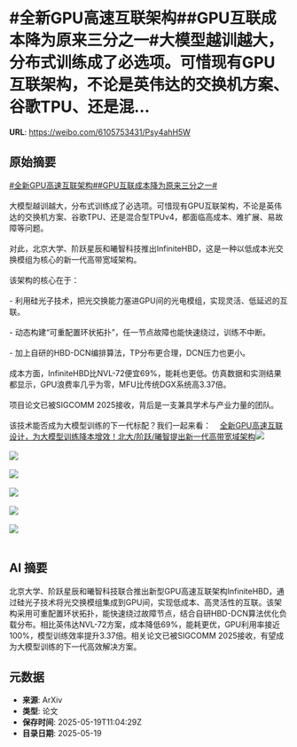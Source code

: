 # #全新GPU高速互联架构##GPU互联成本降为原来三分之一#大模型越训越大，分布式训练成了必选项。可惜现有GPU互联架构，不论是英伟达的交换机方案、谷歌TPU、还是混...

**URL**: https://weibo.com/6105753431/Psy4ahH5W

## 原始摘要

<a href="https://m.weibo.cn/search?containerid=231522type%3D1%26t%3D10%26q%3D%23%E5%85%A8%E6%96%B0GPU%E9%AB%98%E9%80%9F%E4%BA%92%E8%81%94%E6%9E%B6%E6%9E%84%23&amp;extparam=%23%E5%85%A8%E6%96%B0GPU%E9%AB%98%E9%80%9F%E4%BA%92%E8%81%94%E6%9E%B6%E6%9E%84%23" data-hide=""><span class="surl-text">#全新GPU高速互联架构#</span></a><a href="https://m.weibo.cn/search?containerid=231522type%3D1%26t%3D10%26q%3D%23GPU%E4%BA%92%E8%81%94%E6%88%90%E6%9C%AC%E9%99%8D%E4%B8%BA%E5%8E%9F%E6%9D%A5%E4%B8%89%E5%88%86%E4%B9%8B%E4%B8%80%23&amp;extparam=%23GPU%E4%BA%92%E8%81%94%E6%88%90%E6%9C%AC%E9%99%8D%E4%B8%BA%E5%8E%9F%E6%9D%A5%E4%B8%89%E5%88%86%E4%B9%8B%E4%B8%80%23" data-hide=""><span class="surl-text">#GPU互联成本降为原来三分之一#</span></a><br><br>大模型越训越大，分布式训练成了必选项。可惜现有GPU互联架构，不论是英伟达的交换机方案、谷歌TPU、还是混合型TPUv4，都面临高成本、难扩展、易故障等问题。<br><br>对此，北京大学、阶跃星辰和曦智科技推出InfiniteHBD，这是一种以低成本光交换模组为核心的新一代高带宽域架构。<br><br>该架构的核心在于：<br><br>- 利用硅光子技术，把光交换能力塞进GPU间的光电模组，实现灵活、低延迟的互联。<br><br>- 动态构建“可重配置环状拓扑”，任一节点故障也能快速绕过，训练不中断。<br><br>- 加上自研的HBD-DCN编排算法，TP分布更合理，DCN压力也更小。<br><br>成本方面，InfiniteHBD比NVL-72便宜69%，能耗也更低。仿真数据和实测结果都显示，GPU浪费率几乎为零，MFU比传统DGX系统高3.37倍。<br><br>项目论文已被SIGCOMM 2025接收，背后是一支兼具学术与产业力量的团队。<br><br>该技术能否成为大模型训练的下一代标配？我们一起来看：<a href="https://weibo.cn/sinaurl?u=https%3A%2F%2Fmp.weixin.qq.com%2Fs%2FNF9hVDEanbvIEuansGDbiQ" data-hide=""><span class="url-icon"><img style="width: 1rem;height: 1rem" src="https://h5.sinaimg.cn/upload/2015/09/25/3/timeline_card_small_web_default.png" referrerpolicy="no-referrer"></span><span class="surl-text">全新GPU高速互联设计，为大模型训练降本增效！北大/阶跃/曦智提出新一代高带宽域架构</span></a><img style="" src="https://tvax2.sinaimg.cn/large/006Fd7o3gy1i1kugkgqomj30zk0cgaem.jpg" referrerpolicy="no-referrer"><br><br><img style="" src="https://tvax1.sinaimg.cn/large/006Fd7o3gy1i1kugklqpsj30ze0k0qb7.jpg" referrerpolicy="no-referrer"><br><br><img style="" src="https://tvax4.sinaimg.cn/large/006Fd7o3gy1i1kugkhqakj30zk0heaip.jpg" referrerpolicy="no-referrer"><br><br><img style="" src="https://tvax2.sinaimg.cn/large/006Fd7o3gy1i1kugkkgn4j30zk0jb7g0.jpg" referrerpolicy="no-referrer"><br><br><img style="" src="https://tvax4.sinaimg.cn/large/006Fd7o3gy1i1kugjvbr7j30zk0acqd6.jpg" referrerpolicy="no-referrer"><br><br><img style="" src="https://tvax1.sinaimg.cn/large/006Fd7o3gy1i1kugktg40j30zk0hdtng.jpg" referrerpolicy="no-referrer"><br><br>

## AI 摘要

北京大学、阶跃星辰和曦智科技联合推出新型GPU高速互联架构InfiniteHBD，通过硅光子技术将光交换模组集成到GPU间，实现低成本、高灵活性的互联。该架构采用可重配置环状拓扑，能快速绕过故障节点，结合自研HBD-DCN算法优化负载分布。相比英伟达NVL-72方案，成本降低69%，能耗更优，GPU利用率接近100%，模型训练效率提升3.37倍。相关论文已被SIGCOMM 2025接收，有望成为大模型训练的下一代高效解决方案。

## 元数据

- **来源**: ArXiv
- **类型**: 论文
- **保存时间**: 2025-05-19T11:04:29Z
- **目录日期**: 2025-05-19
